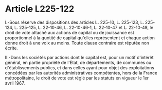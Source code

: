 # Article L225-122

I.-Sous réserve des dispositions des articles L. 225-10, L. 225-123, L. 225-124, L. 225-125, L. 22-10-46, L. 22-10-46-1, L. 22-10-47 et L. 22-10-48, le droit de vote attaché aux actions de capital ou de jouissance est proportionnel à la quotité de capital qu'elles représentent et chaque action donne droit à une voix au moins. Toute clause contraire est réputée non écrite.

II.-Dans les sociétés par actions dont le capital est, pour un motif d'intérêt général, en partie propriété de l'Etat, de départements, de communes ou d'établissements publics, et dans celles ayant pour objet des exploitations concédées par les autorités administratives compétentes, hors de la France métropolitaine, le droit de vote est réglé par les statuts en vigueur le 1er avril 1967.
